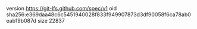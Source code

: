 version https://git-lfs.github.com/spec/v1
oid sha256:e369daa48c6c5451940028f833f949907873d3df90058f6ca78ab0eab19b087d
size 22837
